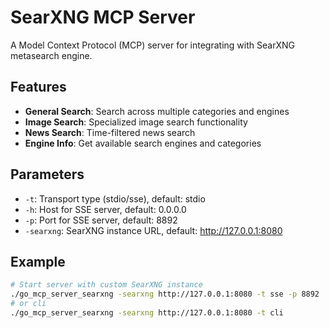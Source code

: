 # SearXNG MCP Server

A Model Context Protocol (MCP) server for integrating with SearXNG metasearch engine.

## Features

- **General Search**: Search across multiple categories and engines
- **Image Search**: Specialized image search functionality
- **News Search**: Time-filtered news search
- **Engine Info**: Get available search engines and categories

## Parameters

- `-t`: Transport type (stdio/sse), default: stdio
- `-h`: Host for SSE server, default: 0.0.0.0
- `-p`: Port for SSE server, default: 8892
- `-searxng`: SearXNG instance URL, default: http://127.0.0.1:8080

## Example

```bash
# Start server with custom SearXNG instance
./go_mcp_server_searxng -searxng http://127.0.0.1:8080 -t sse -p 8892
# or cli
./go_mcp_server_searxng -searxng http://127.0.0.1:8080 -t cli
```